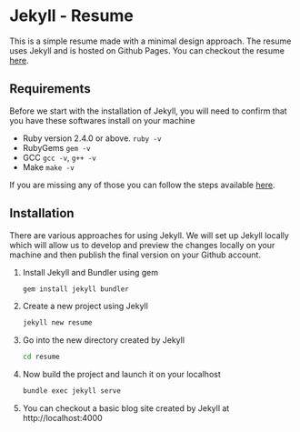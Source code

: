 # Jekyll - Resume

This is a simple resume made with a minimal design approach. The resume uses Jekyll and is hosted on Github Pages. You can checkout the resume [here](https://wahegurupal1912.github.io/resume/).

## Requirements

Before we start with the installation of Jekyll, you will need to confirm that you have these softwares install on your machine

- Ruby version 2.4.0 or above. `ruby -v`
- RubyGems `gem -v`
- GCC `gcc -v`, `g++ -v`
- Make `make -v`

If you are missing any of those you can follow the steps available [here](https://jekyllrb.com/docs/installation/).

## Installation

There are various approaches for using Jekyll. We will set up Jekyll locally which will allow us to develop and preview the changes locally on your machine and then publish the final version on your Github account.

1. Install Jekyll and Bundler using gem
    ```bash
    gem install jekyll bundler
    ```
2. Create a new project using Jekyll
    ```bash
    jekyll new resume
    ```
3. Go into the new directory created by Jekyll
    ```bash
    cd resume
    ```
4. Now build the project and launch it on your localhost
    ```bash
    bundle exec jekyll serve
    ```
5. You can checkout a basic blog site created by Jekyll at http://localhost:4000
